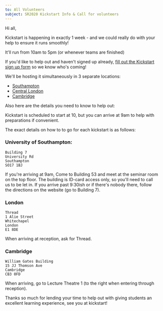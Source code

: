 ```yaml
---
to: All Volunteers
subject: SR2020 Kickstart Info & Call for volunteers
---
```


Hi all,

Kickstart is happening in exactly 1 week - and we could really do with your help to ensure it runs smoothly!

It'll run from 10am to 5pm (or whenever teams are finished)

If you'd like to help out and haven't signed up already, [fill out the Kickstart sign up form](https://forms.gle/1CPgReTxhCGn6rcx6) so we know who's coming!


We'll be hosting it simultaneously in 3 separate locations:

 - [Southampton](https://studentrobotics.org/events/sr2020/southampton-kickstart/)
 - [Central London](https://studentrobotics.org/events/sr2020/london-kickstart/)
 - [Cambridge](https://studentrobotics.org/events/sr2020/cambridge-kickstart/)

Also here are the details you need to know to help out:

Kickstart is scheduled to start at 10, but you can arrive at 9am to help with preparations if convenient.

The exact details on how to to go for each kickstart is as follows:

### University of Southampton:
    Building 7
    University Rd
    Southampton
    SO17 1BJ
If you're arriving at 9am, Come to Building 53 and meet at the seminar room on the top floor. The building is ID-card access only, so you'll need to call us to be let in. If you arrive past 9:30ish or if there's nobody there, follow the directions on the website (go to Building 7).

### London
    Thread
    1 Alie Street
    Whitechapel
    London
    E1 8DE

When arriving at reception, ask for Thread.

### Cambridge
    William Gates Building
    15 JJ Thomson Ave
    Cambridge
    CB3 0FD

When arriving, go to Lecture Theatre 1 (to the right when entering through reception).


Thanks so much for lending your time to help out with giving students an excellent learning experience, see you at kickstart!

